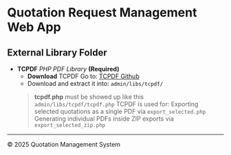 # Quotation Request Management Web App

## External Library Folder

- **TCPDF** *PHP PDF Library* **(Required)**
    - **Download** TCPDF Go to: [TCPDF Github](https://github.com/tecnickcom/tcpdf)
   - Download and extract it into: `admin/libs/tcpdf/`
   > **tcpdf.php** must be showed up like this `admin/libs/tcpdf/tcpdf.php`
   > TCPDF is used for:
   > Exporting selected quotations as a single PDF via `export_selected.php`
   > Generating individual PDFs inside ZIP exports via `export_selected_zip.php`
---

© 2025 Quotation Management System